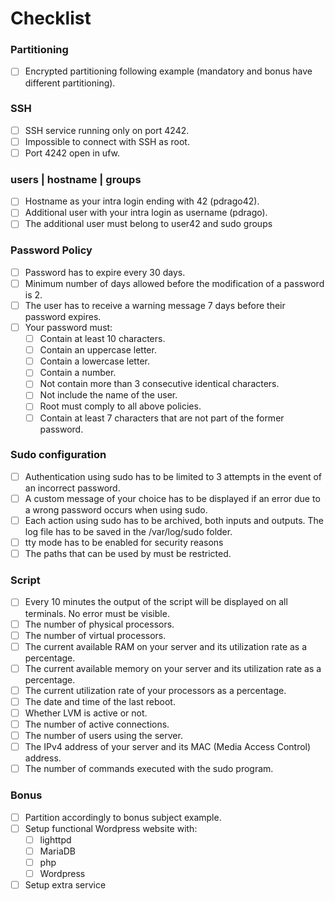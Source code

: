 # Checklist

### Partitioning
- [ ] Encrypted partitioning following example (mandatory and bonus have different partitioning).

### SSH
- [ ] SSH service running only on port 4242. 
- [ ] Impossible to connect with SSH as root.
- [ ] Port 4242 open in ufw.

### users | hostname | groups
- [ ] Hostname as your intra login ending with 42 (pdrago42).
- [ ] Additional user with your intra login as username (pdrago).
- [ ] The additional user must belong to user42 and sudo groups

### Password Policy
- [ ] Password has to expire every 30 days.
- [ ] Minimum number of days allowed before the modification of a password is 2.
- [ ] The user has to receive a warning message 7 days before their password expires.
- [ ] Your password must:
    - [ ] Contain at least 10 characters.
    - [ ] Contain an uppercase letter.
    - [ ] Contain a lowercase letter.
    - [ ] Contain a number.
    - [ ] Not contain more than 3 consecutive identical characters.
    - [ ] Not include the name of the user.
    - [ ] Root must comply to all above policies.
    - [ ] Contain at least 7 characters that are not part of the former password.
### Sudo configuration
- [ ] Authentication using sudo has to be limited to 3 attempts in the event of an incorrect password.
- [ ] A custom message of your choice has to be displayed if an error due to a wrong password occurs when using sudo.
- [ ] Each action using sudo has to be archived, both inputs and outputs. The log file has to be saved in the /var/log/sudo folder.
- [ ] tty mode has to be enabled for security reasons
- [ ] The paths that can be used by must be restricted.

### Script
- [ ] Every 10 minutes the output of the script will be displayed on all terminals. No error must be visible.
- [ ] The number of physical processors.
- [ ] The number of virtual processors.
- [ ] The current available RAM on your server and its utilization rate as a percentage.
- [ ] The current available memory on your server and its utilization rate as a percentage.
- [ ] The current utilization rate of your processors as a percentage.
- [ ] The date and time of the last reboot.
- [ ] Whether LVM is active or not.
- [ ] The number of active connections.
- [ ] The number of users using the server.
- [ ] The IPv4 address of your server and its MAC (Media Access Control) address.
- [ ] The number of commands executed with the sudo program.

### Bonus
- [ ] Partition accordingly to bonus subject example.
- [ ] Setup functional Wordpress website with:
    - [ ] lighttpd
    - [ ] MariaDB
    - [ ] php
    - [ ] Wordpress
- [ ] Setup extra service
